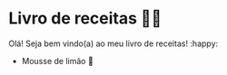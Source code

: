 # Livro de receitas :woman_cook:

Olá! Seja bem vindo(a) ao meu livro de receitas! :happy:

- Mousse de limão :lemon:
